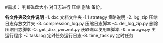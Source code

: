 #需求： 判断磁盘大小 对日志进行 压缩 删除 备份。

**各文件夹及文件说明**
-1. doc                      文档文件夹
-1.1 strategy                策略说明
-2. log_zip                  压缩日志存放文件夹
-3. compression_log.py       压缩日志脚本
-4. del_log_zip.py           删除压缩日志脚本
-5. get_disk_percent.py      获取磁盘使用率脚本
-6. manage.py                主运行程序
-7. task.log                 定时任务运行日志
-8. time_task.py             定时任务

